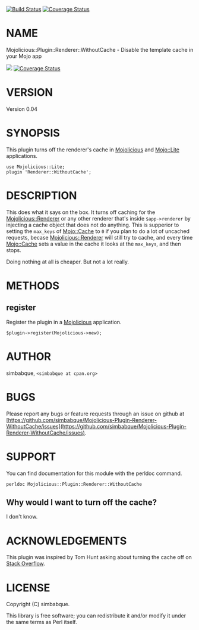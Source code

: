 [![Build Status](https://travis-ci.org/simbabque/Mojolicious-Plugin-Renderer-WithoutCache.svg?branch=master)](https://travis-ci.org/simbabque/Mojolicious-Plugin-Renderer-WithoutCache) [![Coverage Status](https://img.shields.io/coveralls/simbabque/Mojolicious-Plugin-Renderer-WithoutCache/master.svg?style=flat)](https://coveralls.io/r/simbabque/Mojolicious-Plugin-Renderer-WithoutCache?branch=master)
# NAME

Mojolicious::Plugin::Renderer::WithoutCache - Disable the template cache in your Mojo app

<div>
    <p>
    <a href="https://travis-ci.org/simbabque/Mojolicious-Plugin-Renderer-WithoutCache"><img src="https://travis-ci.org/simbabque/Mojolicious-Plugin-Renderer-WithoutCache.svg?branch=master"></a>
    <a href='https://coveralls.io/github/simbabque/Mojolicious-Plugin-Renderer-WithoutCache?branch=master'><img src='https://coveralls.io/repos/github/simbabque/Mojolicious-Plugin-Renderer-WithoutCache/badge.svg?branch=master' alt='Coverage Status' /></a>
    </p>
</div>

# VERSION

Version 0.04

# SYNOPSIS

This plugin turns off the renderer's cache in [Mojolicious](https://metacpan.org/pod/Mojolicious) and [Mojo::Lite](https://metacpan.org/pod/Mojo::Lite) applications.

    use Mojolicious::Lite;
    plugin 'Renderer::WithoutCache';

# DESCRIPTION

This does what it says on the box. It turns off caching for the [Mojolicious::Renderer](https://metacpan.org/pod/Mojolicious::Renderer)
or any other renderer that's inside `$app->renderer` by injecting a cache object that
does not do anything. This is supperior to setting the `max_keys` of [Mojo::Cache](https://metacpan.org/pod/Mojo::Cache)
to `0` if you plan to do a lot of uncached requests, becase [Mojolicious::Renderer](https://metacpan.org/pod/Mojolicious::Renderer)
will still try to cache, and every time [Mojo::Cache](https://metacpan.org/pod/Mojo::Cache) sets a value in the cache it
looks at the `max_keys`, and then stops.

Doing nothing at all is cheaper. But not a lot really.

# METHODS

## register

Register the plugin in a [Mojolicious](https://metacpan.org/pod/Mojolicious) application.

    $plugin->register(Mojolicious->new);

# AUTHOR

simbabque, `<simbabque at cpan.org>`

# BUGS

Please report any bugs or feature requests through an issue
on github at [https://github.com/simbabque/Mojolicious-Plugin-Renderer-WithoutCache/issues](https://github.com/simbabque/Mojolicious-Plugin-Renderer-WithoutCache/issues).

# SUPPORT

You can find documentation for this module with the perldoc command.

    perldoc Mojolicious::Plugin::Renderer::WithoutCache

## Why would I want to turn off the cache?

I don't know.

# ACKNOWLEDGEMENTS

This plugin was inspired by Tom Hunt asking about turning the cache off
on [Stack Overflow](http://stackoverflow.com/q/41750243/1331451).

# LICENSE

Copyright (C) simbabque.

This library is free software; you can redistribute it and/or modify
it under the same terms as Perl itself.
